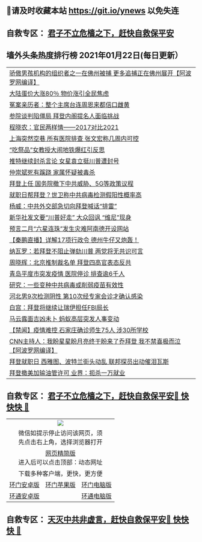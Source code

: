 ## 📩请及时收藏本站 https://git.io/ynews 以免失连</a>
## 自救专区： [君子不立危樯之下，赶快自救保平安 ](https://github.com/pwgy/td/blob/master/README.md)

## 墙外头条热度排行榜 2021年01月22日(每日更新）

 <table>
<tr><td colspan="2" align="left"><a href="https://xpzkndbkq.azureedge.net/?name=c1270026&key=qfahckuvbefdvfja&from=gy2">骄傲男孩机构的组织者之一在佛州被捕 更多追捕正在佛州展开【阿波罗网编译】</a></td></tr>
<tr><td colspan="2" align="left"><a href="https://xpzkndbkq.azureedge.net/?name=c1270027&key=qfahckuvbefdvfja&from=gy2">大陆蛋价大涨80％ 物价涨引全民焦虑</a></td></tr>
<tr><td colspan="2" align="left"><a href="https://xpzkndbkq.azureedge.net/?name=c1270032&key=qfahckuvbefdvfja&from=gy2">冤案亲历者：整个主席台连周恩来都信口雌黄</a></td></tr>
<tr><td colspan="2" align="left"><a href="https://xpzkndbkq.azureedge.net/?name=c1270022&key=qfahckuvbefdvfja&from=gy2">参院谈判陷僵局 拜登内阁提名人面临挑战</a></td></tr>
<tr><td colspan="2" align="left"><a href="https://xpzkndbkq.azureedge.net/?name=c1270029&key=qfahckuvbefdvfja&from=gy2">程晓农：官民两样情——2017对比2021</a></td></tr>
<tr><td colspan="2" align="left"><a href="https://xpzkndbkq.azureedge.net/?name=c1269988&key=qfahckuvbefdvfja&from=gy2">上海突然空巷 所有医院排查 张文宏称几周内可控</a></td></tr>
<tr><td colspan="2" align="left"><a href="https://xpzkndbkq.azureedge.net/?name=c1270023&key=qfahckuvbefdvfja&from=gy2">“吃祭品”女教授大闹地铁爆红引反思</a></td></tr>
<tr><td colspan="2" align="left"><a href="https://xpzkndbkq.azureedge.net/?name=c1269989&key=qfahckuvbefdvfja&from=gy2">推特继续封杀言论 女星袁立挺川普遭封号</a></td></tr>
<tr><td colspan="2" align="left"><a href="https://xpzkndbkq.azureedge.net/?name=c1270009&key=qfahckuvbefdvfja&from=gy2">仲崇斌死有蹊跷 家属怀疑被毒杀</a></td></tr>
<tr><td colspan="2" align="left"><a href="https://xpzkndbkq.azureedge.net/?name=c1270019&key=qfahckuvbefdvfja&from=gy2">拜登上任 国务院撤下中共威胁、5G等政策议程</a></td></tr>
<tr><td colspan="2" align="left"><a href="https://xpzkndbkq.azureedge.net/?name=c1269990&key=qfahckuvbefdvfja&from=gy2">就职日帮拜登？世卫称中共病毒检测假阳性概率高</a></td></tr>
<tr><td colspan="2" align="left"><a href="https://xpzkndbkq.azureedge.net/?name=c1270041&key=qfahckuvbefdvfja&from=gy2">杨威：中共外交部急切向拜登喊话“排雷”</a></td></tr>
<tr><td colspan="2" align="left"><a href="https://xpzkndbkq.azureedge.net/?name=c1270021&key=qfahckuvbefdvfja&from=gy2">新华社发文要“川普好走” 大众回讽 “维尼”现身</a></td></tr>
<tr><td colspan="2" align="left"><a href="https://xpzkndbkq.azureedge.net/?name=c1269985&key=qfahckuvbefdvfja&from=gy2">预言二月“六星连珠”发生灾难阿南德开设网站</a></td></tr>
<tr><td colspan="2" align="left"><a href="https://xpzkndbkq.azureedge.net/?name=c1270030&key=qfahckuvbefdvfja&from=gy2">【秦鹏直播】详解17项行政令 德州牛仔又炮轰！</a></td></tr>
<tr><td colspan="2" align="left"><a href="https://xpzkndbkq.azureedge.net/?name=c1270011&key=qfahckuvbefdvfja&from=gy2">纳瓦罗：若拜登不阻止弹劾川普 两党将无共识可言</a></td></tr>
<tr><td colspan="2" align="left"><a href="https://xpzkndbkq.azureedge.net/?name=c1269965&key=qfahckuvbefdvfja&from=gy2">周晓辉：北京推制裁名单 拜登四高官表态反共</a></td></tr>
<tr><td colspan="2" align="left"><a href="https://xpzkndbkq.azureedge.net/?name=c1269991&key=qfahckuvbefdvfja&from=gy2">青岛平度市突发疫情 医院停诊 排查逾6千人</a></td></tr>
<tr><td colspan="2" align="left"><a href="https://xpzkndbkq.azureedge.net/?name=c1269993&key=qfahckuvbefdvfja&from=gy2">研究：一些变种中共病毒或削弱疫苗有效性</a></td></tr>
<tr><td colspan="2" align="left"><a href="https://xpzkndbkq.azureedge.net/?name=c1270040&key=qfahckuvbefdvfja&from=gy2">河北男9次检测阴性 第10次经专家会诊才确认感染</a></td></tr>
<tr><td colspan="2" align="left"><a href="https://xpzkndbkq.azureedge.net/?name=c1270025&key=qfahckuvbefdvfja&from=gy2">白宫：拜登将继续让瑞伊担任FBI局长</a></td></tr>
<tr><td colspan="2" align="left"><a href="https://xpzkndbkq.azureedge.net/?name=c1269992&key=qfahckuvbefdvfja&from=gy2">马云露面吉凶未卜 蚂蚁高层突发人事变动</a></td></tr>
<tr><td colspan="2" align="left"><a href="https://xpzkndbkq.azureedge.net/?name=c1269937&key=qfahckuvbefdvfja&from=gy2">【禁闻】疫情难控 石家庄确诊师生75人 涉30所学校</a></td></tr>
<tr><td colspan="2" align="left"><a href="https://xpzkndbkq.azureedge.net/?name=c1269941&key=qfahckuvbefdvfja&from=gy2">CNN主持人：我盼星星盼月亮终于盼来了乔拜登 我不禁喜极而泣【阿波罗网编译】</a></td></tr>
<tr><td colspan="2" align="left"><a href="https://xpzkndbkq.azureedge.net/?name=c1269960&key=qfahckuvbefdvfja&from=gy2">拜登就职日 西雅图、波特兰街头动乱 联邦探员出动催泪瓦斯</a></td></tr>
<tr><td colspan="2" align="left"><a href="https://xpzkndbkq.azureedge.net/?name=c1270024&key=qfahckuvbefdvfja&from=gy2">拜登撤美加输油管许可 业界：扼杀一万就业</a></td></tr>

</table>


 ## 自救专区： [君子不立危樯之下，赶快自救保平安🍎 快快快 📩](https://github.com/pwgy/td/blob/master/README.md)
 
<table>
  <tr>
    <td colspan="3" align="center"><img src="https://cdn.jsdelivr.net/gh/opipe/up/oGate65.jpg"/></td>
  </tr>
  <tr>
    <td colspan="3" align="center">微信如提示停止访问该网页，须<br/>先点击右上角，选择浏览器打开</td>
  <tr>
  <tr>
    <td colspan="3" align="center"><a href="https://gitcdn.xyz/cdn/otiny/up/master/show005.htm">网页精简版</a><br/>进入后可以点击顶部：动态网址</td>
  </tr>
  <tr>
    <td colspan="3" align="center">下载多种客户端，更快，更方便</td>
  <tr>
  <tr>
    <td align="center"><a href="https://cdn.jsdelivr.net/gh/opipe/up/oGatea.apk">环门安卓版</a></td>
    <td align="center"><a href="https://x.co/odisk">环门苹果版</a></td>
    <td align="center"><a href="https://cdn.jsdelivr.net/gh/opipe/up/oGate.zip">环门电脑版</a></td>
  </tr>
  <tr>
    <td align="center"><a href="https://cdn.jsdelivr.net/gh/opipe/up/oPipe.apk">环通安卓版</a></td>
    <td align="center"></td>
    <td align="center"><a href="https://raw.githubusercontent.com/opipe/up/master/oPipe.zip">环通电脑版</a></td>
  </tr>
  
</table>


 ## 自救专区： [天灭中共非虚言，赶快自救保平安🍎 快快快 📩](https://github.com/pwgy/td/blob/master/README.md)
